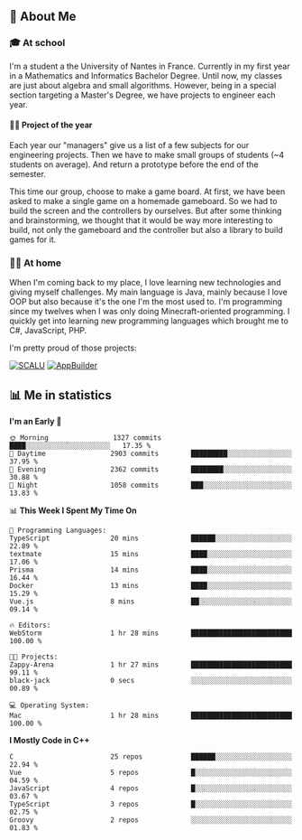 ## 👀 About Me

### 🎓 At school

I'm a student a the University of Nantes in France. Currently in my first year in a Mathematics and Informatics Bachelor Degree. Until now, my classes are just about algebra and small algorithms. However, being in a special section targeting a Master's Degree, we have projects to engineer each year. 

#### 🔧🔬 Project of the year

Each year our "managers" give us a list of a few subjects for our engineering projects. Then we have to make small groups of students (~4 students on average). And return a prototype before the end of the semester.

This time our group, choose to make a game board. At first, we have been asked to make a single game on a homemade gameboard. So we had to build the screen and the controllers by ourselves. 
But after some thinking and brainstorming, we thought that it would be way more interesting to build, not only the gameboard and the controller but also a library to build games for it.

### 👨‍💻 At home

When I'm coming back to my place, I love learning new technologies and giving myself challenges. My main language is Java, mainly because I love OOP but also because it's the one I'm the most used to. I'm programming since my twelves when I was only doing Minecraft-oriented programming.  I quickly get into learning new programming languages which brought me to C#, JavaScript, PHP. 

I'm pretty proud of those projects:

[![SCALU](https://github-readme-stats.vercel.app/api/pin?username=renardfute&repo=SCALU)](https://github.com/renardfute/scalu)
[![AppBuilder](https://github-readme-stats.vercel.app/api/pin?username=pulsedev2&repo=AppBuilder)](https://github.com/pulsedev2/AppBuilder)

## 📊 Me in statistics
<!--START_SECTION:waka-->
**I'm an Early 🐤** 

```text
🌞 Morning                1327 commits        ████░░░░░░░░░░░░░░░░░░░░░   17.35 % 
🌆 Daytime                2903 commits        █████████░░░░░░░░░░░░░░░░   37.95 % 
🌃 Evening                2362 commits        ████████░░░░░░░░░░░░░░░░░   30.88 % 
🌙 Night                  1058 commits        ███░░░░░░░░░░░░░░░░░░░░░░   13.83 % 
```


📊 **This Week I Spent My Time On** 

```text
💬 Programming Languages: 
TypeScript               20 mins             ██████░░░░░░░░░░░░░░░░░░░   22.89 % 
textmate                 15 mins             ████░░░░░░░░░░░░░░░░░░░░░   17.06 % 
Prisma                   14 mins             ████░░░░░░░░░░░░░░░░░░░░░   16.44 % 
Docker                   13 mins             ████░░░░░░░░░░░░░░░░░░░░░   15.29 % 
Vue.js                   8 mins              ██░░░░░░░░░░░░░░░░░░░░░░░   09.14 % 

🔥 Editors: 
WebStorm                 1 hr 28 mins        █████████████████████████   100.00 % 

🐱‍💻 Projects: 
Zappy-Arena              1 hr 27 mins        █████████████████████████   99.11 % 
black-jack               0 secs              ░░░░░░░░░░░░░░░░░░░░░░░░░   00.89 % 

💻 Operating System: 
Mac                      1 hr 28 mins        █████████████████████████   100.00 % 
```

**I Mostly Code in C++** 

```text
C                        25 repos            ██████░░░░░░░░░░░░░░░░░░░   22.94 % 
Vue                      5 repos             █░░░░░░░░░░░░░░░░░░░░░░░░   04.59 % 
JavaScript               4 repos             █░░░░░░░░░░░░░░░░░░░░░░░░   03.67 % 
TypeScript               3 repos             █░░░░░░░░░░░░░░░░░░░░░░░░   02.75 % 
Groovy                   2 repos             ░░░░░░░░░░░░░░░░░░░░░░░░░   01.83 % 
```




<!--END_SECTION:waka-->
